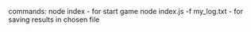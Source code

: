 commands:
    node index - for start game
    node index.js -f my_log.txt - for saving results in chosen file